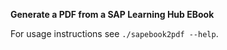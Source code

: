 **Generate a PDF from a SAP Learning Hub EBook**

For usage instructions see `./sapebook2pdf --help`.
